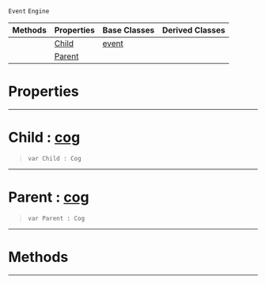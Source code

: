  `Event` `Engine`



|Methods|Properties|Base Classes|Derived Classes|
|---|---|---|---|
| |[ Child](https://github.com/zeroengineteam/ZeroDocs/blob/master/code_reference/class_reference/hierarchyevent.markdown#child-zero-engine-docume)|[event](https://github.com/zeroengineteam/ZeroDocs/blob/master/code_reference/class_reference/event.markdown)| |
| |[ Parent](https://github.com/zeroengineteam/ZeroDocs/blob/master/code_reference/class_reference/hierarchyevent.markdown#parent-zero-engine-docum)| | |


 #  Properties


---  
 #  Child : [cog](https://github.com/zeroengineteam/ZeroDocs/blob/master/code_reference/class_reference/cog.markdown)

> 
> ``` lang=cpp, name=Nada
> var Child : Cog


---  
 #  Parent : [cog](https://github.com/zeroengineteam/ZeroDocs/blob/master/code_reference/class_reference/cog.markdown)

> 
> ``` lang=cpp, name=Nada
> var Parent : Cog


---  
 #  Methods


---  
 

 